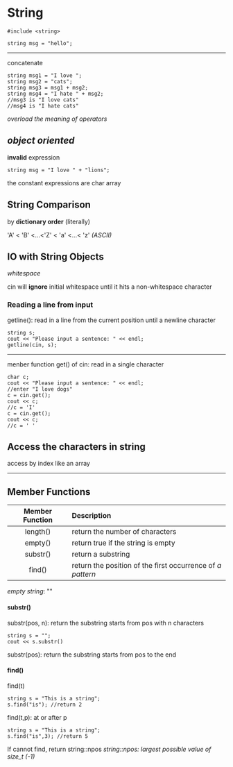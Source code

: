 # String

```
#include <string>

string msg = "hello";
```
---
concatenate
```
string msg1 = "I love ";
string msg2 = "cats";
string msg3 = msg1 + msg2;
string msg4 = "I hate " + msg2;
//msg3 is "I love cats"
//msg4 is "I hate cats"
```
*overload the meaning of operators*

*object oriented*
---
**invalid** expression
```
string msg = "I love " + "lions";
```
the constant expressions are char array

## String Comparison

by **dictionary order** (literally) 

'A' < 'B' <...<'Z' < 'a' <...< 'z' *(ASCII)*

## IO with String Objects

*whitespace*

cin will **ignore** initial whitespace until it hits a non-whitespace character

### Reading a line from input

getline(): read in a line from the current position until a newline character
```
string s;
cout << "Please input a sentence: " << endl;
getline(cin, s);
```
---
menber function get() of cin: read in a single character
```
char c;
cout << "Please input a sentence: " << endl;
//enter "I love dogs"
c = cin.get();
cout << c;
//c = 'I'
c = cin.get();
cout << c;
//c = ' '
```

## Access the characters in string

access by index like an array

---

## Member Functions

Member Function|Description
:--------------:|:-----------------------------------
length()|return the number of characters
empty()|return true if the string is empty
substr()|return a substring
find()|return the position of the first occurrence of *a pattern*

*empty string*: ""

#### substr()

substr(pos, n): return the substring starts from pos with n characters
```
string s = "";
cout << s.substr()
```

substr(pos): return the substring starts from pos to the end

#### find()

find(t)
```
string s = "This is a string";
s.find("is"); //return 2
```

find(t,p): at or after p
```
string s = "This is a string";
s.find("is",3); //return 5
```

If cannot find, return string::npos
*string::npos: largest possible value of size_t (-1)*
